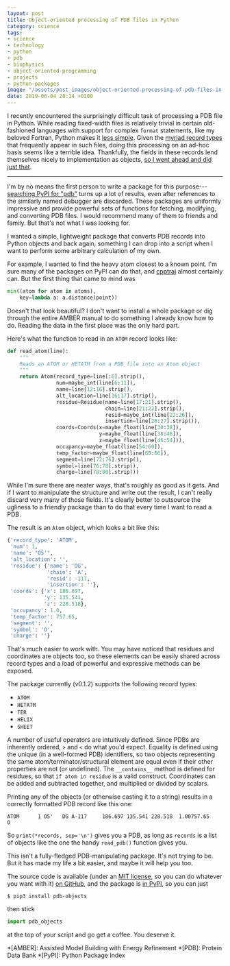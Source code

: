 ```yaml
---
layout: post
title: Object-oriented processing of PDB files in Python
category: science
tags:
- science
- technology
- python
- pdb
- biophysics
- object-oriented-programming
- projects
- python-packages
image: "/assets/post_images/object-oriented-processing-of-pdb-files-in-python.png"
date: 2019-06-04 20:14 +0100
---
```

I recently encountered the surprisingly difficult task of processing a PDB file
in Python.
While reading fixed-width files is relatively trivial in certain old-fashioned
languages with support for complex `format` statements,
like my beloved Fortran,
Python makes it
[less simple](https://stackoverflow.com/questions/4914008/how-to-efficiently-parse-fixed-width-files).
Given the [myriad record types](http://www.wwpdb.org/documentation/file-format)
that frequently appear in such files,
doing this processing on an ad-hoc basis seems like a terrible idea.
Thankfully,
the fields in these records lend themselves nicely to implementation as objects,
[so I went ahead and did just that](https://github.com/georgewatson/pdb_objects).

<!--more-->

***

I'm by no means the first person to write a package for this
purpose---[searching PyPI for "pdb"](https://pypi.org/search/?q=pdb)
turns up a lot of results, even after references to the similarly named debugger
are discarded.
These packages are uniformly impressive and provide powerful sets of functions
for fetching, modifying, and converting PDB files.
I would recommend many of them to friends and family.
But that's not what I was looking for.

I wanted a simple, lightweight package that converts PDB records into Python
objects and back again,
something I can drop into a script when I want to perform some arbitrary
calculation of my own.

For example,
I wanted to find the heavy atom closest to a known point.
I'm sure many of the packages on PyPI can do that,
and [cpptraj](https://github.com/Amber-MD/cpptraj)
almost certainly can.
But the first thing that came to mind was

```python
min((atom for atom in atoms),
    key=lambda a: a.distance(point))
```

Doesn't that look beautiful?
I don't want to install a whole package
or dig through the entire AMBER manual
to do something I already know how to do.
Reading the data in the first place was the only hard part.

Here's what the function to read in an `ATOM` record looks like:

```python
def read_atom(line):
    """
    Reads an ATOM or HETATM from a PDB file into an Atom object
    """
    return Atom(record_type=line[:6].strip(),
                num=maybe_int(line[6:11]),
                name=line[12:16].strip(),
                alt_location=line[16:17].strip(),
                residue=Residue(name=line[17:21].strip(),
                                chain=line[21:22].strip(),
                                resid=maybe_int(line[22:26]),
                                insertion=line[26:27].strip()),
                coords=Coords(x=maybe_float(line[30:38]),
                              y=maybe_float(line[38:46]),
                              z=maybe_float(line[46:54])),
                occupancy=maybe_float(line[54:60]),
                temp_factor=maybe_float(line[60:66]),
                segment=line[72:76].strip(),
                symbol=line[76:78].strip(),
                charge=line[78:80].strip())
```

While I'm sure there are neater ways,
that's roughly as good as it gets.
And if I want to manipulate the structure and write out the result,
I can't really discard very many of those fields.
It's clearly better to outsource the ugliness to a friendly package
than to do that every time I want to read a PDB.

The result is an `Atom` object, which looks a bit like this:

```python
{'record_type': 'ATOM',
 'num': 1,
 'name': "O5'",
 'alt_location': '',
 'residue': {'name': 'DG',
             'chain': 'A',
             'resid': -117,
             'insertion': ''},
 'coords': {'x': 186.697,
            'y': 135.541,
            'z': 228.518},
 'occupancy': 1.0,
 'temp_factor': 757.65,
 'segment': '',
 'symbol': 'O',
 'charge': ''}
```

That's much easier to work with.
You may have noticed that residues and coordinates are objects too,
so these elements can be easily shared across record types
and a load of powerful and expressive methods can be exposed.

The package currently (v0.1.2) supports the following record types:
* `ATOM`
* `HETATM`
* `TER`
* `HELIX`
* `SHEET`

A number of useful operators are intuitively defined.
Since PDBs are inherently ordered,
`>` and `<` do what you'd expect.
Equality is defined using the unique (in a well-formed PDB) identifiers,
so two objects representing the same atom/terminator/structural element are
equal even if their other properties are not (or undefined).
The `__contains__` method is defined for residues,
so that `if atom in residue` is a valid construct.
Coordinates can be added and subtracted together,
and multiplied or divided by scalars.

Printing any of the objects (or otherwise casting it to a string) results in a
correctly formatted PDB record like this one:

```
ATOM      1 O5'   DG A-117     186.697 135.541 228.518  1.00757.65           O
```

So `print(*records, sep='\n')` gives you a PDB,
as long as `records` is a list of objects
like the one the handy `read_pdb()` function gives you.

This isn't a fully-fledged PDB-manipulating package.
It's not trying to be.
But it has made my life a bit easier,
and maybe it will help you too.

The source code is available
(under an [MIT license](https://opensource.org/licenses/MIT),
so you can do whatever you want with it)
[on GitHub](https://github.com/georgewatson/pdb_objects),
and the package is [in PyPI](https://pypi.org/project/pdb-objects/),
so you can just

```shell
$ pip3 install pdb-objects
```

then stick

```python
import pdb_objects
```

at the top of your script and go get a coffee.
You deserve it.

*[AMBER]: Assisted Model Building with Energy Refinement
*[PDB]: Protein Data Bank
*[PyPI]: Python Package Index
